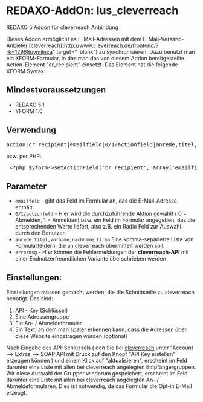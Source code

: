 REDAXO-AddOn:  lus_cleverreach
==================================

REDAXO 5 Addon für cleverreach Anbindung

Dieses Addon ermöglicht es E-Mail-Adressen mit dem E-Mail-Versand-Anbieter [cleverreach](http://www.cleverreach.de/frontend/?rk=12968pvmjlnca" target="_blank") zu synchronisieren.
Dazu benutzt man ein XFORM-Formular, in das man das von diesem Addon bereitgestellte Action-Element "cr_recipient" einsetzt. Das Element hat die folgende XFORM Syntax:
	
Mindestvoraussetzungen
----------------------

* REDAXO 5.1
* YFORM 1.0

Verwendung
----------

<pre>action|cr_recipient|emailfield|0/1/actionfield|anrede,titel,vorname,nachname,firma|errormsg</pre>

bzw. per PHP:

<pre> &lt;?php $yform->setActionField('cr_recipient', array('emailfield', 1, 'anrede,titel,vorname,nachname,firma','Fehler bei der Registrierung')); ?></pre>

Parameter
----------

* `emailfeld` - gibt das Feld im Formular an, das die E-Mail-Adresse enthält.
*  `0/1/actionfeld`	- Hier wird die durchzuführende Aktion gewählt ( 0 = Abmelden, 1 = Anmelden) 
bzw. ein Feld im Formular angegeben, das die entsprechenden Werte liefert, also z.B. ein Radio Feld 
zur Auswahl durch den Benutzer.
* `anrede,titel,vorname,nachname,firma`
Eine komma-separierte Liste von Formularfeldern, die an cleverreach übermittelt werden soll.
* `errormsg` - Hier können die Fehlermeldungen der **cleverreach-API** mit einer Endnutzerfreundlichen Variante überschrieben werden


Einstellungen:
--------------

Einstellungen müssen gemacht werden, die die Schnittstelle zu cleverreach benötigt.
Das sind:

1. API - Key (Schlüssel)
2. Eine Adressengruppe
3. Ein An- / Abmeldeformular
4. Ein Text, an dem man später erkennen kann, dass die Adressen über diese Website eingetragen wurden (optional)
	

Nach Eingabe des API-Schlüssels ( den Sie bei <a href="http://www.cleverreach.de/frontend/?rk=12968pvmjlnca" target="_blank">cleverreach</a> unter "Account --> Extras --> SOAP API mit Druck auf den Knopf "API Key erstellen" erzeugen können ) 
und einem Klick auf "aktualisieren", erscheint im Feld darunter eine Liste mit allen bei cleverreach angelegten Empfängergruppen.
Wir diese Auswahl der Grupper wiederum gespeichert, erscheint im Feld darunter eine Liste mit allen bei cleverreach angelegten An- / Abmeldeformularen. 
Dies ist notwendig, da das Formular die Opt-in E-Mail erzeugt.
	